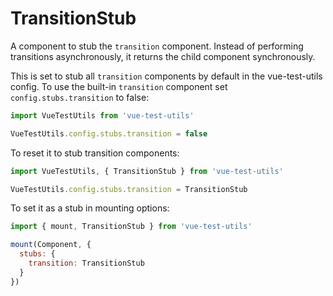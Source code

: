 # TransitionStub

A component to stub the `transition` component. Instead of performing transitions asynchronously, it returns the child component synchronously.

This is set to stub all `transition` components by default in the vue-test-utils config. To use the built-in `transition` component set `config.stubs.transition` to false:

```js
import VueTestUtils from 'vue-test-utils'

VueTestUtils.config.stubs.transition = false
```

To reset it to stub transition components:
```js
import VueTestUtils, { TransitionStub } from 'vue-test-utils'

VueTestUtils.config.stubs.transition = TransitionStub
```

To set it as a stub in mounting options:

```js
import { mount, TransitionStub } from 'vue-test-utils'

mount(Component, {
  stubs: {
    transition: TransitionStub
  }
})
```
